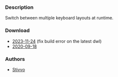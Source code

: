 ### Description
Switch between multiple keyboard layouts at runtime.

### Download
- [2023-11-24](https://github.com/djpohly/dwl/compare/main...wochap:toggleKbLayout.patch) (fix build error on the latest dwl)
- [2020-09-18](https://github.com/djpohly/dwl/compare/main...Stivvo:toggleKbLayout.patch)

### Authors
- [Stivvo](https://github.com/Stivvo)